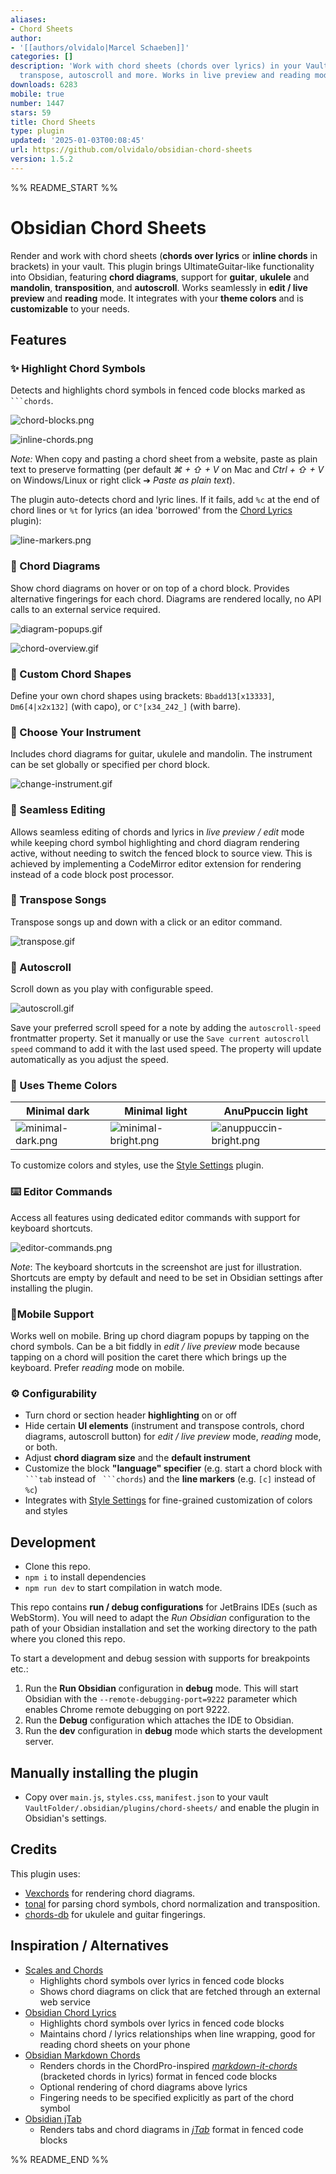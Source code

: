 ```yaml
---
aliases:
- Chord Sheets
author:
- '[[authors/olvidalo|Marcel Schaeben]]'
categories: []
description: 'Work with chord sheets (chords over lyrics) in your Vault: Chord diagrams,
  transpose, autoscroll and more. Works in live preview and reading mode.'
downloads: 6283
mobile: true
number: 1447
stars: 59
title: Chord Sheets
type: plugin
updated: '2025-01-03T00:08:45'
url: https://github.com/olvidalo/obsidian-chord-sheets
version: 1.5.2
---
```


%% README_START %%

# Obsidian Chord Sheets

Render and work with chord sheets (**chords over lyrics** or **inline chords** in brackets) in your vault. This plugin brings
UltimateGuitar-like functionality into Obsidian, featuring **chord diagrams**,
support for **guitar**, **ukulele** and **mandolin**, **transposition**, and **autoscroll**. Works seamlessly in **edit / live preview**
and **reading** mode. It integrates with your **theme colors** and is **customizable** to your needs.

## Features

### ✨ Highlight Chord Symbols

Detects and highlights chord symbols in fenced code blocks marked as ```` ```chords````.

![chord-blocks.png](https://raw.githubusercontent.com/olvidalo/obsidian-chord-sheets/HEAD/docs/chord-blocks.png)

![inline-chords.png](https://raw.githubusercontent.com/olvidalo/obsidian-chord-sheets/HEAD/docs/inline-chords.png)

*Note:* When copy and pasting a chord sheet from a website, paste as plain text to preserve formatting (per default *⌘ + ⇧ + V* on Mac and *Ctrl + ⇧ + V* on Windows/Linux or right click ➔ *Paste as plain text*). 

The plugin auto-detects chord and lyric lines. If it fails, add `%c` at the end of chord lines or `%t` for lyrics (an idea
'borrowed' from the [Chord Lyrics](https://github.com/nevernotmove/obsidian-chordlyrics) plugin): 
  
![line-markers.png](https://raw.githubusercontent.com/olvidalo/obsidian-chord-sheets/HEAD/docs/line-markers.png)


### 🎼 Chord Diagrams

Show chord diagrams on hover or on top of a chord block. Provides alternative fingerings for each chord. Diagrams are
rendered locally, no API calls to an external service required.

![diagram-popups.gif](https://raw.githubusercontent.com/olvidalo/obsidian-chord-sheets/HEAD/docs/diagram-popups.gif)

![chord-overview.gif](https://raw.githubusercontent.com/olvidalo/obsidian-chord-sheets/HEAD/docs/chord-overview.gif)

### 🔨 Custom Chord Shapes

Define your own chord shapes using brackets: `Bbadd13[x13333]`, `Dm6[4|x2x132]` (with capo), or `C°[x34_242_]`
(with barre).

### 🎸 Choose Your Instrument

Includes chord diagrams for guitar, ukulele and mandolin. The instrument can be set globally or specified per chord block.

![change-instrument.gif](https://raw.githubusercontent.com/olvidalo/obsidian-chord-sheets/HEAD/docs/change-instrument.gif)

### 📝 Seamless Editing

Allows seamless editing of chords and lyrics in *live preview / edit* mode while keeping chord symbol
highlighting and chord diagram rendering active, without needing to switch the fenced block to source view. This is
achieved by implementing a CodeMirror editor extension for rendering instead of a code block post processor.

### 🔄 Transpose Songs

Transpose songs up and down with a click or an editor command.

![transpose.gif](https://raw.githubusercontent.com/olvidalo/obsidian-chord-sheets/HEAD/docs/transpose.gif)

### 📜 Autoscroll

Scroll down as you play with configurable speed.

![autoscroll.gif](https://raw.githubusercontent.com/olvidalo/obsidian-chord-sheets/HEAD/docs/autoscroll.gif)

Save your preferred scroll speed for a note by adding the `autoscroll-speed` frontmatter property. Set it manually or
use the `Save current autoscroll speed` command to add it with the last used speed. The property will update
automatically as you adjust the speed.


### 🌈 Uses Theme Colors

| Minimal dark                               | Minimal light                                 | AnuPpuccin light                                  |
|--------------------------------------------|------------------------------------------------|------------------------------------------------------|
| ![minimal-dark.png](https://raw.githubusercontent.com/olvidalo/obsidian-chord-sheets/HEAD/docs/minimal-dark.png) | ![minimal-bright.png](https://raw.githubusercontent.com/olvidalo/obsidian-chord-sheets/HEAD/docs/minimal-bright.png) | ![anuppuccin-bright.png](https://raw.githubusercontent.com/olvidalo/obsidian-chord-sheets/HEAD/docs/anuppuccin-bright.png) |

To customize colors and styles, use the [Style Settings](https://github.com/mgmeyers/obsidian-style-settings) plugin. 

### ⌨️ Editor Commands

Access all features using dedicated editor commands with support for keyboard shortcuts.

![editor-commands.png](https://raw.githubusercontent.com/olvidalo/obsidian-chord-sheets/HEAD/docs/editor-commands.png)

*Note*: The keyboard shortcuts in the screenshot are just for illustration. Shortcuts are empty by default 
and need to be set in Obsidian settings after installing the plugin. 

### 📱Mobile Support

Works well on mobile. Bring up chord diagram popups by tapping on the chord symbols.
Can be a bit fiddly in _edit / live preview_ mode because tapping on a chord will position the caret 
there which brings up the keyboard. Prefer _reading_ mode on mobile.

### ⚙️ Configurability

* Turn chord or section header **highlighting** on or off 
* Hide certain **UI elements** (instrument and transpose controls, chord diagrams, autoscroll button) for _edit / live preview_ mode, _reading_ mode, or both. 
* Adjust **chord diagram size** and the **default instrument** 
* Customize the block **"language" specifier** (e.g. start a chord block with ```` ```tab````  instead of ```` ```chords````) and the **line markers** (e.g. `[c]` instead of `%c`)
* Integrates with [Style Settings](https://github.com/mgmeyers/obsidian-style-settings) for fine-grained customization of colors and styles

## Development

- Clone this repo.
- `npm i` to install dependencies
- `npm run dev` to start compilation in watch mode.

This repo contains **run / debug configurations** for JetBrains IDEs (such as WebStorm). You will
need to adapt the _Run Obsidian_ configuration to the path of your Obsidian installation and set the 
working directory to the path where you cloned this repo.

To start a development and debug session with supports for breakpoints etc.:

1. Run the **Run Obsidian** configuration in **debug** mode. This will start Obsidian with the `--remote-debugging-port=9222` parameter which enables
Chrome remote debugging on port 9222.
2. Run the **Debug** configuration which attaches the IDE to Obsidian.
3. Run the **dev** configuration in **debug** mode which starts the development server.

## Manually installing the plugin

- Copy over `main.js`, `styles.css`, `manifest.json` to your vault `VaultFolder/.obsidian/plugins/chord-sheets/` and enable the plugin in Obsidian's settings.

## Credits

This plugin uses:

- [Vexchords](https://github.com/0xfe/vexchords) for rendering chord diagrams.
- [tonal](https://github.com/tonaljs/tonal) for parsing chord symbols, chord normalization and transposition.
- [chords-db](https://github.com/tombatossals/chords-db) for ukulele and guitar fingerings.

## Inspiration / Alternatives

- [Scales and Chords](https://github.com/egradman/scales-chords#readme)
	- Highlights chord symbols over lyrics in fenced code blocks
	- Shows chord diagrams on click that are fetched through an external web service
- [Obsidian Chord Lyrics](https://github.com/nevernotmove/obsidian-chordlyrics#readme)
	- Highlights chord symbols over lyrics in fenced code blocks
	- Maintains chord / lyrics relationships when line wrapping, good for reading chord sheets on your phone
- [Obsidian Markdown Chords](https://github.com/dnotes/obsidian-markdown-chords)
	- Renders chords in the ChordPro-inspired [*markdown-it-chords*](https://dnotes.github.io/markdown-it-chords/) (bracketed chords in lyrics) format in fenced code blocks
	- Optional rendering of chord diagrams above lyrics
	- Fingering needs to be specified explicitly as part of the chord symbol
- [Obsidian jTab](https://github.com/davfive/obsidian-jtab)
	- Renders tabs and chord diagrams in [*jTab*](https://jtab.tardate.com/) format in fenced code blocks 


%% README_END %%